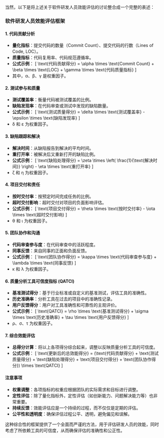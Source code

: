 当然，以下是将上述关于软件研发人员效能评估的讨论整合成一个完整的表述：

### 软件研发人员效能评估框架

#### 1. 代码贡献分析
- **量化指标**：提交代码的数量（Commit Count）、提交代码的行数（Lines of Code, LOC）。
- **质量指标**：代码复用率、代码规范遵循率。
- **公式示例**：
  \[ \text{代码贡献得分} = \alpha \times \text{Commit Count} + \beta \times \text{LOC} + \gamma \times \text{代码质量指标} \]
- 其中，α、β、γ 是权重因子。

#### 2. 测试参与和质量
- **测试覆盖率**：衡量代码被测试覆盖的比例。
- **缺陷发现率**：在代码审查或测试中发现的缺陷数量。
- **公式示例**：
  \[ \text{测试质量得分} = \delta \times \text{测试覆盖率} - \epsilon \times \text{缺陷发现率} \]
- δ 和 ε 为权重因子。

#### 3. 缺陷跟踪和解决
- **解决时间**：从缺陷报告到解决的平均时间。
- **重打开率**：被解决后又重新打开的缺陷比例。
- **公式示例**：
  \[ \text{缺陷处理得分} = \zeta \times \left( \frac{1}{\text{解决时间}} \right) - \eta \times \text{重打开率} \]
- ζ 和 η 为权重因子。

#### 4. 项目交付和责任
- **按时交付率**：按预定时间完成任务的比例。
- **超时交付影响**：超时交付对项目的负面影响评估。
- **公式示例**：
  \[ \text{项目交付得分} = \theta \times \text{按时交付率} - \iota \times \text{超时交付影响} \]
- θ 和 ι 为权重因子。

#### 5. 团队协作和沟通
- **代码审查参与度**：在代码审查中的活跃程度。
- **同事反馈**：来自同事的正面和负面反馈。
- **公式示例**：
  \[ \text{团队协作得分} = \kappa \times \text{代码审查参与度} + \lambda \times \text{同事反馈} \]
- κ 和 λ 为权重因子。

#### 6. 质量分析工具可信度指标 (QATCI)
- **基准测试得分**：基于行业标准或自定义的基准测试，评估工具的准确性。
- **历史准确率**：分析工具在过去的项目中的准确性记录。
- **用户反馈得分**：用户对工具准确性和可靠性的主观评价。
- **公式示例**：
  \[ \text{QATCI} = \rho \times \text{基准测试得分} + \sigma \times \text{历史准确率} + \tau \times \text{用户反馈得分} \]
- ρ、σ、τ 为权重因子。

#### 7. 综合效能评估
- **总得分计算**：将以上各项得分综合起来，调整以反映质量分析工具的可信度。
- **公式示例**：
  \[ \text{更新后的总效能得分} = (\text{代码贡献得分} + \text{测试质量得分} + \text{缺陷处理得分} + \text{项目交付得分} + \text{团队协作得分}) \times \text{QATCI} \]

#### 注意事项
- **权重调整**：各项指标的权重应根据团队的实际需求和目标进行调整。
- **定性评估**：除了量化指标外，定性评估（如创新能力、问题解决能力等）也非常重要。
- **持续反馈**：效能评估应是一个持续的过程，而不仅仅是定期的评估。
- **公平性和透明度**：确保评估过程公平、透明，避免偏见和误解。

这种综合性的框架提供了一个全面而严谨的方法，用于评估研发人员的效能，同时考虑了所依赖工具的可信度，从而确保评估的准确性和公正性。

